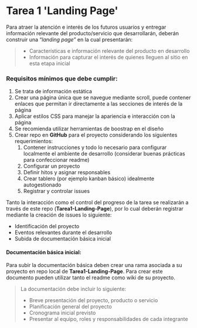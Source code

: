 # Tarea 1 'Landing Page'

Para atraer la atención e interés de los futuros usuarios y entregar información relevante del producto/servicio que desarrollarán, deberán construir una “*landing page*” en la cual presentarán:
>* Características e información relevante del producto en desarrollo <br>
>* Información para capturar el interés de quienes lleguen al sitio en esta etapa inicial

### Requisitos mínimos que debe cumplir:
1. Se trata de información estática
2. Crear una página única que se navegue mediante scroll, puede contener enlaces que permitan ir directamente a las secciones de interés de la página
3. Aplicar estilos CSS para manejar la apariencia e interacción con la página
4. Se recomienda utilizar herramientas de boostrap en el diseño
5. Crear repo en **GitHub** para el proyecto considerando los siguientes requerimientos:
   1. Contener instrucciones y todo lo necesario para configurar localmente el ambiente de desarrollo (considerar buenas prácticas para confeccionar readme)
   2. Configurar un proyecto
   3. Definir hitos y asignar responsables
   4. Crear tablero (por ejemplo kanban básico) idealmente autogestionado
   5. Registrar y controlar issues

Tanto la interacción como el control del progreso de la tarea se realizarán a través de este repo (__Tarea1-Landing-Page__), por lo cual deberán registrar mediante la creación de issues lo siguiente:<br>
* Identificación del proyecto<br>
* Eventos relevantes durante el desarrollo<br>
* Subida de documentación básica inicial 

#### Documentación básica inicial:
Para subir la documentación básica deben crear una rama asociada a su proyecto en repo local de **Tarea1-Landing-Page**. Para crear este documento pueden utilizar tanto el readme como wiki de su proyecto.<br> 
>La documentación debe incluir lo siguiente:<br>
>* Breve presentación del proyecto, producto o servicio<br>
>* Planificación general del proyecto<br>
>* Cronograma inicial previsto<br>
>* Presentar al equipo, roles y responsabilidades de cada integrante<br>

